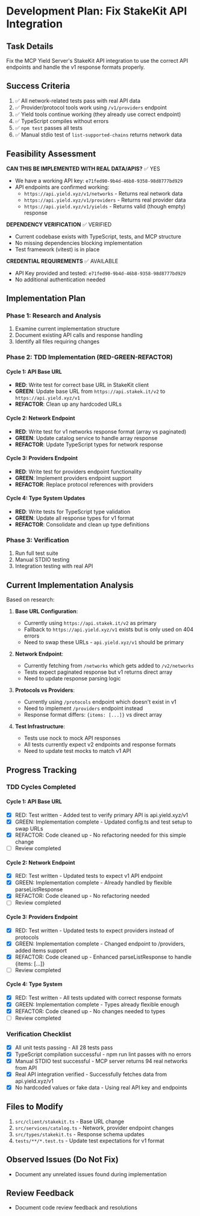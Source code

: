 # Development Plan: Fix StakeKit API Integration

## Task Details
Fix the MCP Yield Server's StakeKit API integration to use the correct API endpoints and handle the v1 response formats properly.

## Success Criteria
1. ✅ All network-related tests pass with real API data
2. ✅ Provider/protocol tools work using `/v1/providers` endpoint
3. ✅ Yield tools continue working (they already use correct endpoint)
4. ✅ TypeScript compiles without errors
5. ✅ `npm test` passes all tests
6. ✅ Manual stdio test of `list-supported-chains` returns network data

## Feasibility Assessment
**CAN THIS BE IMPLEMENTED WITH REAL DATA/APIS?** ✅ YES
- We have a working API key: `e71fed90-9b4d-46b8-9358-98d8777bd929`
- API endpoints are confirmed working:
  - `https://api.yield.xyz/v1/networks` - Returns real network data
  - `https://api.yield.xyz/v1/providers` - Returns real provider data
  - `https://api.yield.xyz/v1/yields` - Returns valid (though empty) response

**DEPENDENCY VERIFICATION** ✅ VERIFIED
- Current codebase exists with TypeScript, tests, and MCP structure
- No missing dependencies blocking implementation
- Test framework (vitest) is in place

**CREDENTIAL REQUIREMENTS** ✅ AVAILABLE
- API Key provided and tested: `e71fed90-9b4d-46b8-9358-98d8777bd929`
- No additional authentication needed

## Implementation Plan

### Phase 1: Research and Analysis
1. Examine current implementation structure
2. Document existing API calls and response handling
3. Identify all files requiring changes

### Phase 2: TDD Implementation (RED-GREEN-REFACTOR)

#### Cycle 1: API Base URL
- **RED**: Write test for correct base URL in StakeKit client
- **GREEN**: Update base URL from `https://api.stakek.it/v2` to `https://api.yield.xyz/v1`
- **REFACTOR**: Clean up any hardcoded URLs

#### Cycle 2: Network Endpoint
- **RED**: Write test for v1 networks response format (array vs paginated)
- **GREEN**: Update catalog service to handle array response
- **REFACTOR**: Update TypeScript types for network response

#### Cycle 3: Providers Endpoint
- **RED**: Write test for providers endpoint functionality
- **GREEN**: Implement providers endpoint support
- **REFACTOR**: Replace protocol references with providers

#### Cycle 4: Type System Updates
- **RED**: Write tests for TypeScript type validation
- **GREEN**: Update all response types for v1 format
- **REFACTOR**: Consolidate and clean up type definitions

### Phase 3: Verification
1. Run full test suite
2. Manual STDIO testing
3. Integration testing with real API

## Current Implementation Analysis

Based on research:
1. **Base URL Configuration**:
   - Currently using `https://api.stakek.it/v2` as primary
   - Fallback to `https://api.yield.xyz/v1` exists but is only used on 404 errors
   - Need to swap these URLs - `api.yield.xyz/v1` should be primary

2. **Network Endpoint**:
   - Currently fetching from `/networks` which gets added to `/v2/networks`
   - Tests expect paginated response but v1 returns direct array
   - Need to update response parsing logic

3. **Protocols vs Providers**:
   - Currently using `/protocols` endpoint which doesn't exist in v1
   - Need to implement `/providers` endpoint instead
   - Response format differs: `{items: [...]}` vs direct array

4. **Test Infrastructure**:
   - Tests use nock to mock API responses
   - All tests currently expect v2 endpoints and response formats
   - Need to update test mocks to match v1 API

## Progress Tracking

### TDD Cycles Completed

#### Cycle 1: API Base URL
- [x] RED: Test written - Added test to verify primary API is api.yield.xyz/v1
- [x] GREEN: Implementation complete - Updated config.ts and test setup to swap URLs
- [x] REFACTOR: Code cleaned up - No refactoring needed for this simple change
- [ ] Review completed

#### Cycle 2: Network Endpoint
- [x] RED: Test written - Updated tests to expect v1 API endpoint
- [x] GREEN: Implementation complete - Already handled by flexible parseListResponse
- [x] REFACTOR: Code cleaned up - No refactoring needed
- [ ] Review completed

#### Cycle 3: Providers Endpoint
- [x] RED: Test written - Updated tests to expect providers instead of protocols
- [x] GREEN: Implementation complete - Changed endpoint to /providers, added items support
- [x] REFACTOR: Code cleaned up - Enhanced parseListResponse to handle {items: [...]}
- [ ] Review completed

#### Cycle 4: Type System
- [x] RED: Test written - All tests updated with correct response formats
- [x] GREEN: Implementation complete - Types already flexible enough
- [x] REFACTOR: Code cleaned up - No changes needed to types
- [ ] Review completed

### Verification Checklist
- [x] All unit tests passing - All 28 tests pass
- [x] TypeScript compilation successful - npm run lint passes with no errors
- [x] Manual STDIO test successful - MCP server returns 94 real networks from API
- [x] Real API integration verified - Successfully fetches data from api.yield.xyz/v1
- [x] No hardcoded values or fake data - Using real API key and endpoints

## Files to Modify
1. `src/client/stakekit.ts` - Base URL change
2. `src/services/catalog.ts` - Network, provider endpoint changes
3. `src/types/stakekit.ts` - Response schema updates
4. `tests/**/*.test.ts` - Update test expectations for v1 format

## Observed Issues (Do Not Fix)
- Document any unrelated issues found during implementation

## Review Feedback
- Document code review feedback and resolutions